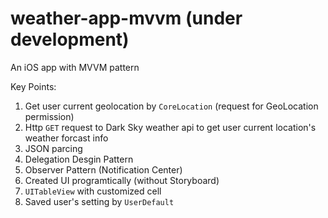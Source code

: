 # weather-app-mvvm (under development)

An iOS app with MVVM pattern


Key Points:
1. Get user current geolocation by `CoreLocation` (request for GeoLocation permission)
2. Http `GET` request to Dark Sky weather api to get user current location's weather forcast info
3. JSON parcing
4. Delegation Desgin Pattern
5. Observer Pattern (Notification Center)
6. Created UI programtically (without Storyboard)
7. `UITableView` with customized cell
8. Saved user's setting by `UserDefault`
